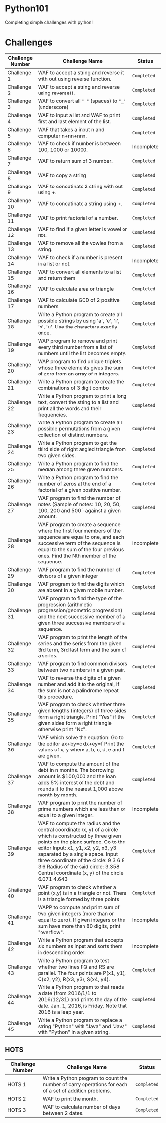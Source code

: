 # Python101
Completing simple challenges with python!

# Challenges
|  Challenge Number               |  Challenge Name                                                                                                          | Status       | 
| -----------------------------   | -----------------------------------------------------------------------------------------------------------------------  | ------------ | 
| Challenge 1                     | WAF to accept a string and reverse it with out using reverse function.                                                   | `Completed`  |
| Challenge 2                     | WAF to accept a string and reverse using reverse().                                                                      | `Completed`  |
| Challenge 3                     | WAF to convert all `" "` (spaces) to `"_"` (underscore)                                                                  | `Completed`  |
| Challenge 4                     | WAF to input a list and WAF to print first and last element of the list.                                                 | `Completed`  |
| Challenge 5                     | WAF that takes a input n and computer n+nn+nnn.                                                                          | `Completed`  |
| Challenge 6                     | WAF to check if number is between 100, 1000 or 10000.                                                                    | Incomplete   |
| Challenge 7                     | WAF to return sum of 3 number.                                                                                           | `Completed`  |
| Challenge 8                     | WAF to copy a string                                                                                                     | `Completed`  |
| Challenge 9                     | WAF to concatinate 2 string with out using +.                                                                            | `Completed`  |
| Challenge 10                    | WAF to concatinate a string using +.                                                                                     | `Completed`  |
| Challenge 11                    | WAF to print factorial of a number.                                                                                      | `Completed`  |
| Challenge 12                    | WAF to find if a given letter is vowel or not.                                                                           | `Completed`  |
| Challenge 13                    | WAF to remove all the vowles from a string.                                                                              | `Completed`  |
| Challenge 14                    | WAF to check if a number is present in a list or not.                                                                    | Incomplete   |
| Challenge 15                    | WAF to convert all elements to a list and return them                                                                    | `Completed`  |
| Challenge 16                    | WAF to calculate area or triangle                                                                                        | `Completed`  |
| Challenge 17                    | WAF to calculate GCD of 2 positive numbers                                                                               | `Completed`  |
| Challenge 18                    | Write a Python program to create all possible strings by using 'a', 'e', 'i', 'o', 'u'. Use the characters exactly once. | `Completed`  |
| Challenge 19                    | WAP program to remove and print every third number from a list of numbers until the list becomes empty.                  | `Completed`  |
| Challenge 20                    | WAP program to find unique triplets whose three elements gives the sum of zero from an array of n integers.              | `Completed`  |
| Challenge 21                    | Write a Python program to create the combinations of 3 digit combo                                                       | `Completed`  |
| Challenge 22                    | Write a Python program to print a long text, convert the string to a list and print all the words and their frequencies. | `Completed`  |
| Challenge 23                    | Write a Python program to create all possible permutations from a given collection of distinct numbers.                  | `Completed`  |
| Challenge 24                    | Write a Python program to get the third side of right angled triangle from two given sides.                              | `Completed`  |
| Challenge 25                    | Write a Python program to find the median among three given numbers.                                                     | `Completed`  |
| Challenge 26                    | Write a Python program to find the number of zeros at the end of a factorial of a given positive number.                 | `Completed`  |
| Challenge 27                    | WAF program to find the number of notes (Sample of notes: 10, 20, 50, 100, 200 and 500 ) against a given amount.         | `Completed`  |
| Challenge 28                    | WAF  program to create a sequence where the first four members of the sequence are equal to one, and each successive term of the sequence is equal to the sum of the four previous ones. Find the Nth member of the sequence.              | Incomplete   |
| Challenge 29                    | WAF program to find the number of divisors of a given integer                                                            | `Completed`  |
| Challenge 30                    | WAF program to find the digits which are absent in a given mobile number.                                                | `Completed`  |
| Challenge 31                    | WAF program to find the type of the progression (arithmetic progression/geometric progression) and the next successive member of a given three successive members of a sequence.            | `Completed` |
| Challenge 32                    | WAF program to print the length of the series and the series from the given 3rd term, 3rd last term and the sum of a series. |`Completed`   |
| Challenge 33                    | WAF program to find common divisors between two numbers in a given pair.                                                 | `Completed`   |
| Challenge 34                    | WAF to reverse the digits of a given number and add it to the original, If the sum is not a palindrome repeat this procedure.|`Completed`   |
| Challenge 35                    | WAF program to check whether three given lengths (integers) of three sides form a right triangle. Print "Yes" if the given sides form a right triangle otherwise print "No". | `Completed`   |
| Challenge 36                    | WAF which solve the equation: Go to the editor ax+by=c dx+ey=f Print the values of x, y where a, b, c, d, e and f are given.| `Completed`  |
| Challenge 37                    | WAF  to compute the amount of the debt in n months. The borrowing amount is $100,000 and the loan adds 5% interest of the debt and rounds it to the nearest 1,000 above month by month.| `Completed`  |
| Challenge 38                    | WAF program to print the number of prime numbers which are less than or equal to a given integer.                        | Incomplete   |
| Challenge 39                    | WAF to compute the radius and the central coordinate (x, y) of a circle which is constructed by three given points on the plane surface. Go to the editor Input: x1, y1, x2, y2, x3, y3 separated by a single space. Input three coordinate of the circle: 9 3 6 8 3 6 Radius of the said circle: 3.358 Central coordinate (x, y) of the circle: 6.071 4.643 | `Completed`   |
| Challenge 40                    | WAF  program to check whether a point (x,y) is in a triangle or not. There is a triangle formed by three points       | `Completed`   |
| Challenge 41                    | WAPP to compute and print sum of two given integers (more than or equal to zero). If given integers or the sum have more than 80 digits, print "overflow". | Incomplete   |
| Challenge 42                    |  Write a Python program that accepts six numbers as input and sorts them in descending order.                           | Incomplete   |
| Challenge 43                    |  Write a Python program to test whether two lines PQ and RS are parallel. The four points are P(x1, y1), Q(x2, y2), R(x3, y3), S(x4, y4). | `Completed`   |
| Challenge 44                    |  Write a Python program to that reads a date (from 2016/1/1 to 2016/12/31) and prints the day of the date. Jan. 1, 2016, is Friday. Note that 2016 is a leap year.                            | `Completed`  |
| Challenge 45                    | Write a Python program to replace a string "Python" with "Java" and "Java" with "Python" in a given string.           | `Completed`   |

## HOTS 

|  Challenge Number               |  Challenge Name                                                                                                          | Status       | 
| -----------------------------   | -----------------------------------------------------------------------------------------------------------------------  | ------------ | 
| HOTS 1                          |  Write a Python program to count the number of carry operations for each of a set of addition problems.                  | `Completed`  |
| HOTS 2                          |  WAF to print the month.                                                                                                 | `Completed`  |
| HOTS 3                          |  WAF to calculate number of days between 2 dates.                                                                        | `Completed` |
